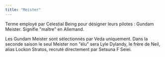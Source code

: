 ```yaml
---
title: "Meister"
---
```


Terme employé par Celestial Being pour désigner leurs pilotes : Gundam Meister. Signifie "maître" en Allemand.


Les Gundam Meister sont sélectionnés par Veda uniquement. Dans la seconde saison le seul Meister non "élu" sera Lyle Dylandy, le frère de Neil, alias Lockon Stratos, recruté directement par Setsuna F Seiei.

